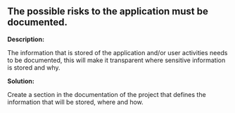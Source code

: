 
The possible risks to
the application must be documented.
-------


**Description:**

The information that is stored of the application and/or user activities needs to be documented, this will make it transparent where sensitive information is stored and why. 


**Solution:**

Create a section in the documentation of the project that defines the information that will be stored, where and how.	